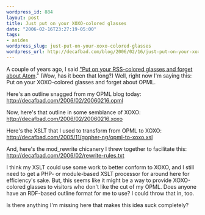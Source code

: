 ```yaml
--- 
wordpress_id: 884
layout: post
title: Just put on your XOXO-colored glasses
date: "2006-02-16T23:27:19-05:00"
tags: 
- asides
wordpress_slug: just-put-on-your-xoxo-colored-glasses
wordpress_url: http://decafbad.com/blog/2006/02/16/just-put-on-your-xoxo-colored-glasses
---
```

 <p>A couple of years ago, I said <a href="http://decafbad.com/blog/2004/05/03/put-on-your-rss-colored-glasses-and-forget-about-atom">"Put on your RSS-colored glasses and forget about Atom</a>."  (Wow, has it been that long?)  Well, right now I'm saying this:  Put on your XOXO-colored glasses and forget about OPML.</p>
 <p>Here's an outline snagged from my OPML blog today: <a href="http://decafbad.com/2006/02/20060216.opml">http://decafbad.com/2006/02/20060216.opml</a></p>
 <p>Now, here's that outline in some semblance of XOXO: <a href="http://decafbad.com/2006/02/20060216.xoxo">http://decafbad.com/2006/02/20060216.xoxo</a></p>
 <p>Here's the XSLT that I used to transform from OPML to XOXO: <a href="http://decafbad.com/2005/11/gopher-ng/opml-to-xoxo.xsl">http://decafbad.com/2005/11/gopher-ng/opml-to-xoxo.xsl</a></p>
 <p>And, here's the mod_rewrite chicanery I threw together to facilitate this: <a href="http://decafbad.com/2006/02/rewrite-rules.txt">http://decafbad.com/2006/02/rewrite-rules.txt</a></p>
 <p>I think my XSLT could use some work to better conform to XOXO, and I still need to get a PHP- or module-based XSLT processor for around here for efficiency's sake.  But, this seems like it might be a way to provide XOXO-colored glasses to visitors who don't like the cut of my OPML.  Does anyone have an RDF-based outline format for me to use?  I could throw that in, too.</p>
 <p>Is there anything I'm missing here that makes this idea suck completely?</p>
